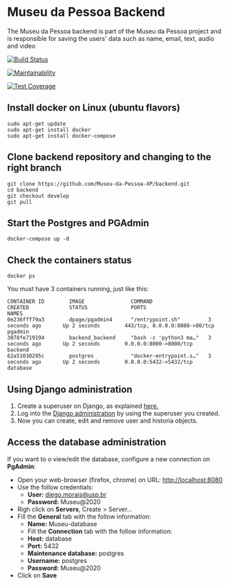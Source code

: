 # Museu da Pessoa Backend 

The Museu da Pessoa backend is part of the Museu da Pessoa project and is responsible for saving the users' data such as name, email, text, audio and video

[![Build Status](https://travis-ci.org/Museu-da-Pessoa-XP/backend.svg?branch=develop)](https://travis-ci.org/Museu-da-Pessoa-XP/backend)

[![Maintainability](https://api.codeclimate.com/v1/badges/4be19c9ecfaea10318d0/maintainability)](https://codeclimate.com/github/Museu-da-Pessoa-XP/backend/maintainability)

[![Test Coverage](https://api.codeclimate.com/v1/badges/4be19c9ecfaea10318d0/test_coverage)](https://codeclimate.com/github/Museu-da-Pessoa-XP/backend/test_coverage)


## Install docker on Linux (ubuntu flavors)
```shell
sudo apt-get update
sudo apt-get install docker
sudo apt-get install docker-compose
```
## Clone backend repository and changing to the right branch
```shell
git clone https://github.com/Museu-da-Pessoa-XP/backend.git
cd backend
git checkout develop
git pull
```

## Start the Postgres and PGAdmin
```shell
docker-compose up -d
```

## Check the containers status
```shell
docker ps
```
You must have 3 containers running, just like this:
```shell
CONTAINER ID        IMAGE               COMMAND                  CREATED             STATUS              PORTS                           NAMES
0e236fff79a3        dpage/pgadmin4      "/entrypoint.sh"         3 seconds ago       Up 2 seconds        443/tcp, 0.0.0.0:8080->80/tcp   pgadmin
3078fe719194        backend_backend     "bash -c 'python3 ma…"   3 seconds ago       Up 2 seconds        0.0.0.0:8000->8000/tcp          backend
62a51038295c        postgres            "docker-entrypoint.s…"   3 seconds ago       Up 2 seconds        0.0.0.0:5432->5432/tcp          database
```

## Using Django administration
1. Create a superuser on Django, as explained [here.](https://docs.djangoproject.com/en/1.8/intro/tutorial02/#creating-an-admin-user)
2. Log into the [Django administration](http://127.0.0.1:8000/admin/login/?next=/admin/) by using the superuser you created.  
3. Now you can create, edit and remove user and historia objects.  


## Access the database administration
<p>If you want to o view/edit the database, configure a new connection on <b>PgAdmin</b>:</p>

- Open your web-browser (firefox, chrome) on URL: <a href="http://localhost:8080">http://localhost:8080</a>
- Use the follow credentials:
  - <b>User:</b> diego.morais@usp.br
  - <b>Password:</b> Museu@2020 
- Righ click on <b>Servers</b>, Create > Server...
- Fill the <b>General</b> tab with the follow information:
  - <b>Name:</b> Museu-database
  - Fill the <b>Connection</b> tab with the follow information:
  - <b>Host:</b> database
  - <b>Port:</b> 5432
  - <b>Maintenance database:</b> postgres
  - <b>Username:</b> postgres
  - <b>Password:</b> Museu@2020
- Click on <b>Save</b>
